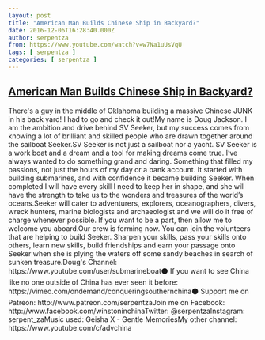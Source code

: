 ```yaml
---
layout: post
title: "American Man Builds Chinese Ship in Backyard?"
date: 2016-12-06T16:28:40.000Z
author: serpentza
from: https://www.youtube.com/watch?v=w7Na1uUsVqU
tags: [ serpentza ]
categories: [ serpentza ]
---
```

<!--1481041720000-->
[American Man Builds Chinese Ship in Backyard?](https://www.youtube.com/watch?v=w7Na1uUsVqU)
------

<div>
There's a guy in the middle of Oklahoma building a massive Chinese JUNK in his back yard! I had to go and check it out!My name is Doug Jackson.  I am the ambition and drive behind SV Seeker, but my success comes from knowing a lot of brilliant and skilled people who are drawn together around the sailboat Seeker.SV Seeker is not just a sailboat nor a yacht.  SV Seeker is a work boat and a dream and a tool for making dreams come true.   I’ve always wanted to do something grand and daring.   Something that filled my passions, not just the hours of my day or a bank account.   It started with building submarines, and with confidence it became building Seeker.   When completed I will have every skill I need to keep her in shape, and she will have the strength to take us to the wonders and treasures of the world’s oceans.Seeker will cater to adventurers, explorers, oceanographers, divers, wreck hunters, marine biologists and archaeologist and we will do it free of charge whenever possible.  If you want to be a part, then allow me to welcome you aboard.Our crew is forming now.  You can join the volunteers that are helping to build Seeker.  Sharpen your skills,  pass your skills onto others, learn new skills, build friendships and earn your passage onto Seeker when she is plying the waters off some sandy beaches in search of sunken treasure.Doug's Channel: https://www.youtube.com/user/submarineboat⚫ If you want to see China like no one outside of China has ever seen it before: https://vimeo.com/ondemand/conqueringsouthernchina⚫ Support me on Patreon: http://www.patreon.com/serpentzaJoin me on Facebook: http://www.facebook.com/winstoninchinaTwitter: @serpentzaInstagram: serpent_zaMusic used: Geisha X - Gentle MemoriesMy other channel: https://www.youtube.com/c/advchina
</div>
